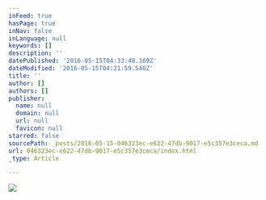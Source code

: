 ```yaml
---
inFeed: true
hasPage: true
inNav: false
inLanguage: null
keywords: []
description: ''
datePublished: '2016-05-15T04:33:48.169Z'
dateModified: '2016-05-15T04:21:59.540Z'
title: ''
author: []
authors: []
publisher:
  name: null
  domain: null
  url: null
  favicon: null
starred: false
sourcePath: _posts/2016-05-15-046323ec-e622-47db-9017-e5c357e3ceca.md
url: 046323ec-e622-47db-9017-e5c357e3ceca/index.html
_type: Article

---
```

![](https://the-grid-user-content.s3-us-west-2.amazonaws.com/dc535c5a-5c39-46ca-a8bb-2450e34c4a25.jpg)